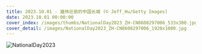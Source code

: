 ```yaml
---
title: 2023.10.01 - 雄伟壮丽的中国长城 (© Jeff_Hu/Getty Images)
date: 2023.10.01 00:00:00
cover_index: /images/thumbs/NationalDay2023_ZH-CN8608297006_533x300.jpg
cover_detail: /images/NationalDay2023_ZH-CN8608297006_1920x1080.jpg
---
```


![NationalDay2023](/images/NationalDay2023_ZH-CN8608297006_1920x1080.jpg)
